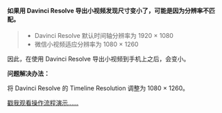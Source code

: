#### 如果用 Davinci Resolve 导出小视频发现尺寸变小了，可能是因为分辨率不匹配。

> * Davinci Resolve 默认时间轴分辨率为 1920 × 1080
> * 微信小视频适应分辨率为 1080 × 1260

因此，在使用 Davinci Resolve 导出小视频到手机上之后，会变小。

**问题解决办法：**

将 Davinci Resolve 的 Timeline Resolution 调整为 1080 × 1260。

[戳我观看操作流程演示…… ](https://github.com/LazzaroneS/LazzaroneS.github.io/blob/master/Davinci_Resolution.mov)

